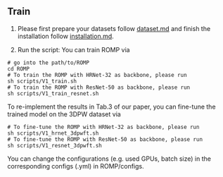 ## Train

1. Please first prepare your datasets follow [dataset.md](docs/dataset.md) and finish the installation follow [installation.md](docs/installation.md).

2. Run the script:
You can train ROMP via
```
# go into the path/to/ROMP
cd ROMP
# To train the ROMP with HRNet-32 as backbone, please run
sh scripts/V1_train.sh
# To train the ROMP with ResNet-50 as backbone, please run
sh scripts/V1_train_resnet.sh
```
To re-implement the results in Tab.3 of our paper, you can fine-tune the trained model on the 3DPW dataset via
```
# To fine-tune the ROMP with HRNet-32 as backbone, please run
sh scripts/V1_hrnet_3dpwft.sh
# To fine-tune the ROMP with ResNet-50 as backbone, please run
sh scripts/V1_resnet_3dpwft.sh
```
You can change the configurations (e.g. used GPUs, batch size) in the corresponding configs (.yml) in ROMP/configs.

